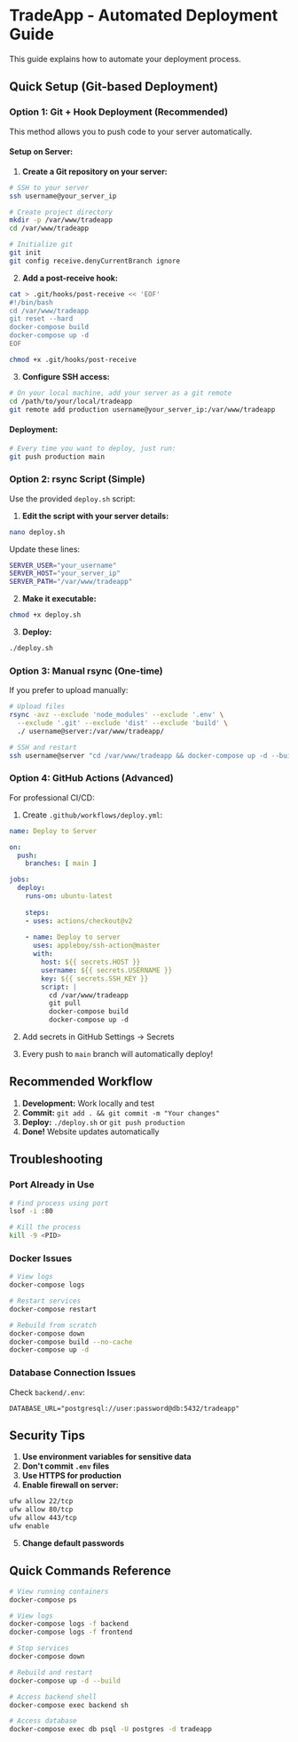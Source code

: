 # TradeApp - Automated Deployment Guide

This guide explains how to automate your deployment process.

## Quick Setup (Git-based Deployment)

### Option 1: Git + Hook Deployment (Recommended)

This method allows you to push code to your server automatically.

#### Setup on Server:

1. **Create a Git repository on your server:**

```bash
# SSH to your server
ssh username@your_server_ip

# Create project directory
mkdir -p /var/www/tradeapp
cd /var/www/tradeapp

# Initialize git
git init
git config receive.denyCurrentBranch ignore
```

2. **Add a post-receive hook:**

```bash
cat > .git/hooks/post-receive << 'EOF'
#!/bin/bash
cd /var/www/tradeapp
git reset --hard
docker-compose build
docker-compose up -d
EOF

chmod +x .git/hooks/post-receive
```

3. **Configure SSH access:**

```bash
# On your local machine, add your server as a git remote
cd /path/to/your/local/tradeapp
git remote add production username@your_server_ip:/var/www/tradeapp
```

#### Deployment:

```bash
# Every time you want to deploy, just run:
git push production main
```

### Option 2: rsync Script (Simple)

Use the provided `deploy.sh` script:

1. **Edit the script with your server details:**

```bash
nano deploy.sh
```

Update these lines:
```bash
SERVER_USER="your_username"
SERVER_HOST="your_server_ip"
SERVER_PATH="/var/www/tradeapp"
```

2. **Make it executable:**

```bash
chmod +x deploy.sh
```

3. **Deploy:**

```bash
./deploy.sh
```

### Option 3: Manual rsync (One-time)

If you prefer to upload manually:

```bash
# Upload files
rsync -avz --exclude 'node_modules' --exclude '.env' \
  --exclude '.git' --exclude 'dist' --exclude 'build' \
  ./ username@server:/var/www/tradeapp/

# SSH and restart
ssh username@server "cd /var/www/tradeapp && docker-compose up -d --build"
```

### Option 4: GitHub Actions (Advanced)

For professional CI/CD:

1. Create `.github/workflows/deploy.yml`:

```yaml
name: Deploy to Server

on:
  push:
    branches: [ main ]

jobs:
  deploy:
    runs-on: ubuntu-latest
    
    steps:
    - uses: actions/checkout@v2
    
    - name: Deploy to server
      uses: appleboy/ssh-action@master
      with:
        host: ${{ secrets.HOST }}
        username: ${{ secrets.USERNAME }}
        key: ${{ secrets.SSH_KEY }}
        script: |
          cd /var/www/tradeapp
          git pull
          docker-compose build
          docker-compose up -d
```

2. Add secrets in GitHub Settings → Secrets

3. Every push to `main` branch will automatically deploy!

## Recommended Workflow

1. **Development:** Work locally and test
2. **Commit:** `git add . && git commit -m "Your changes"`
3. **Deploy:** `./deploy.sh` or `git push production`
4. **Done!** Website updates automatically

## Troubleshooting

### Port Already in Use
```bash
# Find process using port
lsof -i :80

# Kill the process
kill -9 <PID>
```

### Docker Issues
```bash
# View logs
docker-compose logs

# Restart services
docker-compose restart

# Rebuild from scratch
docker-compose down
docker-compose build --no-cache
docker-compose up -d
```

### Database Connection Issues
Check `backend/.env`:
```env
DATABASE_URL="postgresql://user:password@db:5432/tradeapp"
```

## Security Tips

1. **Use environment variables for sensitive data**
2. **Don't commit `.env` files**
3. **Use HTTPS for production**
4. **Enable firewall on server:**
```bash
ufw allow 22/tcp
ufw allow 80/tcp
ufw allow 443/tcp
ufw enable
```

5. **Change default passwords**

## Quick Commands Reference

```bash
# View running containers
docker-compose ps

# View logs
docker-compose logs -f backend
docker-compose logs -f frontend

# Stop services
docker-compose down

# Rebuild and restart
docker-compose up -d --build

# Access backend shell
docker-compose exec backend sh

# Access database
docker-compose exec db psql -U postgres -d tradeapp
```


